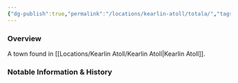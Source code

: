 ```yaml
---
{"dg-publish":true,"permalink":"/locations/kearlin-atoll/totala/","tags":["Undiscovered"],"updated":"2025-03-01T21:15:46.380+00:00"}
---
```



### Overview
A town found in [[Locations/Kearlin Atoll/Kearlin Atoll\|Kearlin Atoll]].

### Notable Information & History 